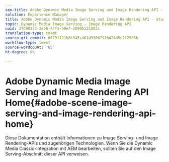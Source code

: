 ```yaml
---
seo-title: Adobe Dynamic Media Image Serving and Image Rendering API - Startseite
solution: Experience Manager
title: Adobe Dynamic Media Image Serving and Image Rendering API - Startseite
topic: Dynamic Media Image Serving - Image Rendering API
uuid: 37d90173-2e56-47fa-b0ef-2b99b521502c
translation-type: tm+mt
source-git-commit: 00791121b8c345c461d33067926424d5c2f2966b
workflow-type: tm+mt
source-wordcount: '65'
ht-degree: 0%

---
```



# Adobe Dynamic Media Image Serving and Image Rendering API Home{#adobe-scene-image-serving-and-image-rendering-api-home}

Diese Dokumentation enthält Informationen zu Image Serving- und Image Rendering-APIs und zugehörigen Technologien. Wenn Sie die Dynamic Media Classic-Integration mit AEM bearbeiten, sollten Sie auf den Image Serving-Abschnitt dieser API verweisen.